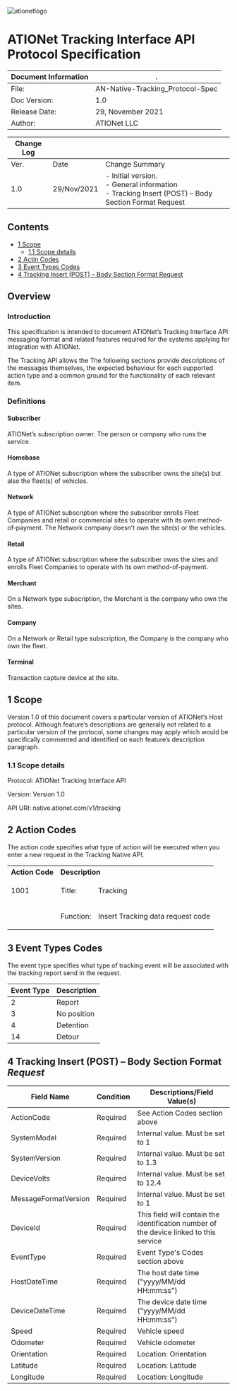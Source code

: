 ![ationetlogo](Content/Images/ATIOnetLogo_250x70.png)
# ATIONet Tracking Interface API Protocol Specification

|Document Information|.|
|--- |--- |
|File:|AN-Native-Tracking_Protocol-Spec|
|Doc Version:|1.0|
|Release Date:|29, November 2021|
|Author:|ATIONet LLC|

|Change Log|||
|--- |--- |--- |
|Ver.|Date|Change Summary|
|1.0|29/Nov/2021|- Initial version. <br> - General information <br> - Tracking Insert (POST) – Body Section Format Request|

## Contents

- [1 Scope](#1-scope)
	- [1.1 Scope details](#11-scope-details)
- [2 Actin Codes](#2-Action-Codes)
- [3 Event Types Codes](#3-Event-Types-Codes)
- [4 Tracking Insert (POST) – Body Section Format Request](#4-Tracking-Insert-POST--Body-Section-Format-Request)

## Overview

### Introduction

This specification is intended to document ATIONet’s Tracking Interface
API messaging format and related features required for the systems
applying for integration with ATIONet.

The Tracking API allows the The following sections provide descriptions
of the messages themselves, the expected behaviour for each supported
action type and a common ground for the functionality of each relevant
item.

### Definitions

#### Subscriber
ATIONet’s subscription owner. The person or company who
runs the service.

#### Homebase
A type of ATIONet subscription where the subscriber owns
the site(s) but also the fleet(s) of vehicles.

#### Network
A type of ATIONet subscription where the subscriber enrolls
Fleet Companies and retail or commercial sites to operate with its own
method-of-payment. The Network company doesn’t own the site(s) or the
vehicles.

#### Retail
A type of ATIONet subscription where the subscriber owns the
sites and enrolls Fleet Companies to operate with its own
method-of-payment.

#### Merchant
On a Network type subscription, the Merchant is the
company who own the sites.

#### Company
On a Network or Retail type subscription, the Company is
the company who own the fleet.

#### Terminal
Transaction capture device at the site.

## 1 Scope

Version 1.0 of this document covers a particular version of ATIONet’s
Host protocol. Although feature’s descriptions are generally not related
to a particular version of the protocol, some changes may apply which
would be specifically commented and identified on each feature’s
description paragraph.

### 1.1 Scope details

Protocol: ATIONet Tracking Interface API

Version: Version 1.0

API URI: native.ationet.com/v1/tracking

## 2 Action Codes

The action code specifies what type of action will be executed when you enter a new request in the Tracking Native API.

<table>
	<tr valign="top">
		<th align="left">
			Action Code
		</th>
		<th colspan="2" align="left">
			Description
		</th>
	</tr>
	<tr valign="top">
		<td rowspan="3">
			<p>1001</p>
		</td>
		<td>
			<p>Title:</p>
		</td>
		<td>
			<p>Tracking</p>
		</td>
	</tr>
	<tr valign="top">
		<td>
			<p>Function:</p>
		</td>
		<td>
			<p>Insert Tracking data request code</p>
		</td>
	</tr>
	
</table>

## 3 Event Types Codes

The event type specifies what type of tracking event will be associated with the tracking report send in the request.

|Event Type|Description|
|--- |--- 
|2|Report|
|3|No position|
|4|Detention|
|14|Detour|

## 4 Tracking Insert (POST) – Body Section Format *Request*

|Field Name|Condition|Descriptions/Field Value(s)|
|--- |--- |---
|ActionCode|Required|See Action Codes section above|
|SystemModel|Required|Internal value. Must be set to 1|
|SystemVersion|Required|Internal value. Must be set to 1.3|
|DeviceVolts|Required|Internal value. Must be set to 12.4|
|MessageFormatVersion|Required|Internal value. Must be set to 1|
|DeviceId|Required|This field will contain the identification number of the device linked to this service|
|EventType|Required|Event Type's Codes section above|
|HostDateTime|Required|The host date time ("yyyy/MM/dd HH:mm:ss")|
|DeviceDateTime|Required|The device date time ("yyyy/MM/dd HH:mm:ss")|
|Speed|Required|Vehicle speed|
|Odometer|Required|Vehicle odometer|
|Orientation|Required|Location: Orientation|
|Latitude|Required|Location: Latitude|
|Longitude|Required|Location: Longitude|